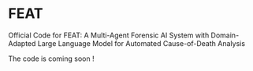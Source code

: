 # FEAT
Official Code for FEAT: A Multi-Agent Forensic AI System with Domain-Adapted Large Language Model for Automated Cause-of-Death Analysis

The code is coming soon !
